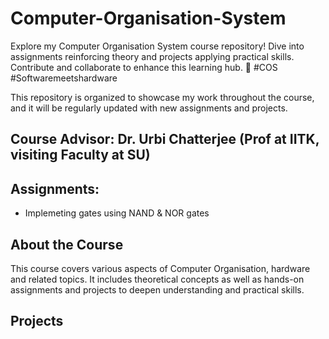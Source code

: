 # Computer-Organisation-System
Explore my Computer Organisation System course repository! Dive into assignments reinforcing theory and projects applying practical skills. Contribute and collaborate to enhance this learning hub. 
🚀 #COS #Softwaremeetshardware

This repository is organized to showcase my work throughout the course, and it will be regularly updated with new assignments and projects.

## Course Advisor: Dr. Urbi Chatterjee (Prof at IITK, visiting Faculty at SU)

          
## Assignments:
  - Implemeting gates using NAND & NOR gates


## About the Course

This course covers various aspects of Computer Organisation, hardware and related topics. It includes theoretical concepts as well as hands-on assignments and projects to deepen understanding and practical skills.

## Projects
